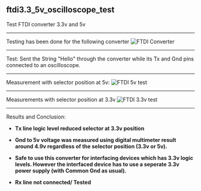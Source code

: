 ## ftdi3.3_5v_oscilloscope_test
 Test FTDI converter 3.3v and 5v

---
Testing has been done for the following converter
![FTDI Converter](https://i.ibb.co/hHMjF5D/ftdi.jpg)

---
Test: Sent the String "Hello" through the converter while its Tx and Gnd pins connected to an oscilloscope.

---
Measurement with selector position at 5v:
![FTDI 5v test](https://i.ibb.co/HnSvXqr/5v-2.png)
 
---
Measurements with selector position at 3.3v 
![FTDI 3.3v test](https://i.ibb.co/GsHSM4J/3-3v-2.png)

---
Results and Conclusion:
* **Tx line logic level reduced selector at 3.3v position**

* **Gnd to 5v voltage was measured using digital multimeter result around 4.9v regardless of the selector position (3.3v or 5v).**

* **Safe to use this converter for interfacing devices which has 3.3v logic levels. However the interfaced device has to use a seperate 3.3v power supply (with Common Gnd as usual).**

* **Rx line not connected/ Tested**